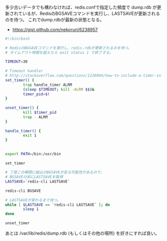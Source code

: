 多少古いデータでも構わなければ、redis.confで指定した頻度で dump.rdb が更新されているが、RedisのBGSAVEコマンドを実行し、LASTSAVEが更新されるのを待つ。 これでdump.rdbが最新の状態となる。

* https://gist.github.com/nekoruri/6238957

```bash:redis_bgsave.sh
#!/bin/bash
 
# RedisのBGSAVEコマンドを実行し、redis.rdbが更新されるのを待つ。
# タイムアウト時間を超えたら exit status 1 で終了する。
 
TIMEOUT=30
 
# Timeout handler
# http://stackoverflow.com/questions/1226094/how-to-include-a-timer-in-bash-scripting
set_timer() {
        trap handle_timer ALRM
        (sleep $TIMEOUT; kill -ALRM $$)&
        timer_pid=$!
}
 
unset_timer() {
        kill $timer_pid
        trap - ALRM
}
 
handle_timer() {
        exit 1
}
 
 
export PATH=/bin:/usr/bin
 
set_timer
 
# 丁度この瞬間に組込のBGSAVEが走る可能性があるので、
# BGSAVEの前にLASTSAVEを取得
LASTSAVE=`redis-cli LASTSAVE`
 
redis-cli BGSAVE
 
# LASTSAVEが変わるまで待つ。
while [ $LASTSAVE == `redis-cli LASTSAVE` ]; do
        sleep 1
done
 
unset_timer
```

あとは /var/lib/redis/dump.rdb (もしくはその他の場所) を好きにすれば良い。


